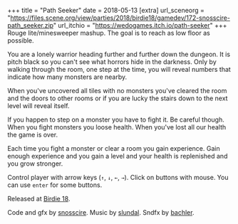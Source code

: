 +++
title = "Path Seeker"
date = 2018-05-13
[extra]
url_sceneorg = "https://files.scene.org/view/parties/2018/birdie18/gamedev/172-snosscire-path_seeker.zip"
url_itchio = "https://wedogames.itch.io/path-seeker"
+++
Rouge lite/minesweeper mashup. The goal is to reach as low floor as possible.

You are a lonely warrior heading further and further down the dungeon.
It is pitch black so you can't see what horrors hide in the darkness.
Only by walking through the room, one step at the time, you will reveal numbers
that indicate how many monsters are nearby.

When you've uncovered all tiles with no monsters you've cleared the room and
the doors to other rooms or if you are lucky the stairs down to the next level
will reveal itself.

If you happen to step on a monster you have to fight it. Be careful though.
When you fight monsters you loose health. When you've lost all our health
the game is over.

Each time you fight a monster or clear a room you gain experience. Gain enough
experience and you gain a level and your health is replenished and you grow stronger.

Control player with arrow keys (`↑`, `↓`, `←`, `→`). Click on buttons with mouse.
You can use `enter` for some buttons.

Released at [Birdie 18](https://www.birdie.org/en/).

Code and gfx by [snosscire](https://github.com/snosscire/).
Music by [slundal](http://slundal.com/).
Sndfx by [bachler](https://github.com/drbachler/).

